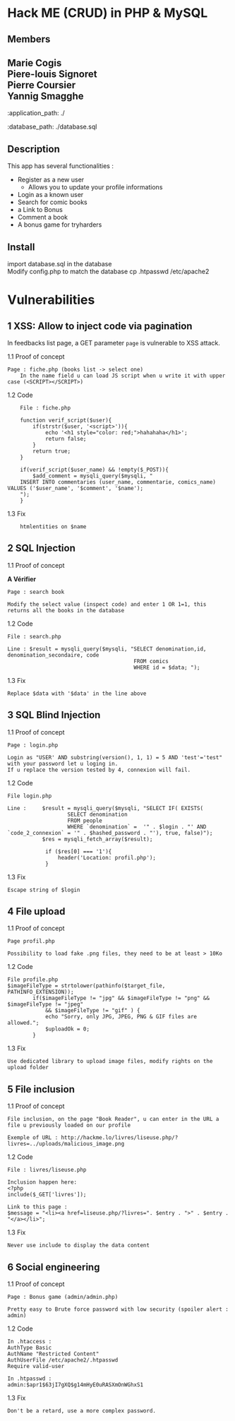 Hack ME  (CRUD) in PHP & MySQL
========

Members
-------------------------------------------- 
Marie Cogis<br>
Piere-louis Signoret<br>
Pierre Coursier<br>
Yannig Smagghe<br>
-------------------------------------------- 

:application_path: ./

:database_path: ./database.sql

Description
--------------------------------------------

This app has several functionalities : 
* Register as a new user
    * Allows you to update your profile informations
* Login as a known user
* Search for comic books
* a Link to Bonus 
* Comment a book  
* A bonus game for tryharders


Install
-------------------------------------------- 
import database.sql in the database <br>
Modify config.php to match the database
<to unlock bonus game>
cp .htpasswd  /etc/apache2 

Vulnerabilities
===============

1 XSS: Allow to inject code via pagination
--------------------------------------------

In feedbacks list page, a GET parameter `page` is vulnerable to XSS attack.

1.1 Proof of concept
~~~~~~~~~~~~~~~~~~~~~
Page : fiche.php (books list -> select one)
    In the name field u can load JS script when u write it with upper case (<SCRIPT></SCRIPT>)
~~~~~~~~~~~~~~~~~~~~~
1.2 Code
~~~~~~~~
    File : fiche.php
    
    function verif_script($user){
        if(strstr($user, '<script>')){
            echo '<h1 style="color: red;">hahahaha</h1>';
            return false;
        }
        return true;
    }
    
    if(verif_script($user_name) && !empty($_POST)){
        $add_comment = mysqli_query($mysqli, "
    INSERT INTO commentaries (user_name, commentarie, comics_name) VALUES ('$user_name', '$comment', '$name');
    ");
    }
~~~~~~~~
1.3 Fix
~~~~~~~~~~~~~~~~~~~~
    htmlentities on $name
~~~~~~~~~~~~~~~~~~~~

2 SQL Injection
---------------
1.1 Proof of concept

<b>A Vérifier</b>
~~~~~~~~~~~~~~~~~~~
Page : search book

Modify the select value (inspect code) and enter 1 OR 1=1, this returns all the books in the database
~~~~~~~~~~~~~~~~~~~

1.2 Code
~~~~~~~~
File : search.php

Line : $result = mysqli_query($mysqli, "SELECT denomination,id, denomination_secondaire, code 
                                        FROM comics 
                                        WHERE id = $data; ");
~~~~~~~~
1.3 Fix
~~~~~~~
Replace $data with '$data' in the line above
~~~~~~~
3 SQL Blind Injection
---------------------
1.1 Proof of concept
~~~~~~~~~~~~~~~~~~~
Page : login.php

Login as "USER' AND substring(version(), 1, 1) = 5 AND 'test'='test" with your password let u loging in.
If u replace the version tested by 4, connexion will fail. 
~~~~~~~~~~~~~~~~~~~
1.2 Code
~~~~~~~~
File login.php

Line :     $result = mysqli_query($mysqli, "SELECT IF( EXISTS(
                   SELECT denomination
                   FROM people
                   WHERE `denomination` =  '" . $login . "' AND `code_2_connexion` = '" . $hashed_password . "'), true, false)");
           $res = mysqli_fetch_array($result);

            if ($res[0] === '1'){
                header('Location: profil.php');
            } 
~~~~~~~~
1.3 Fix
~~~~~~~
Escape string of $login
~~~~~~~
4 File upload
-------------
1.1 Proof of concept
~~~~~~~~~~~~~~~~~~~
Page profil.php

Possibility to load fake .png files, they need to be at least > 10Ko
~~~~~~~~~~~~~~~~~~~

1.2 Code
~~~~~~~~
File profile.php
$imageFileType = strtolower(pathinfo($target_file, PATHINFO_EXTENSION));
        if($imageFileType != "jpg" && $imageFileType != "png" && $imageFileType != "jpeg"
            && $imageFileType != "gif" ) {
            echo "Sorry, only JPG, JPEG, PNG & GIF files are allowed.";
            $uploadOk = 0;
        }
~~~~~~~~

1.3 Fix
~~~~~~~
Use dedicated library to upload image files, modify rights on the upload folder
~~~~~~~
5 File inclusion
----------------
1.1 Proof of concept
~~~~~~~~~~~~~~~~~~~
File inclusion, on the page "Book Reader", u can enter in the URL a file u previously loaded on our profile

Exemple of URL : http://hackme.lo/livres/liseuse.php/?livres=../uploads/malicious_image.png
~~~~~~~~~~~~~~~~~~~

1.2 Code
~~~~~~~~
File : livres/liseuse.php

Inclusion happen here:
<?php
include($_GET['livres']);

Link to this page : 
$message = "<li><a href=liseuse.php/?livres=". $entry . ">" . $entry . "</a></li>";

~~~~~~~~

1.3 Fix
~~~~~~~
Never use include to display the data content
~~~~~~~

6 Social engineering
--------------------
1.1 Proof of concept
~~~~~~~~~~~~~~~~~~~
Page : Bonus game (admin/admin.php)

Pretty easy to Brute force password with low security (spoiler alert : admin)
~~~~~~~~~~~~~~~~~~~

1.2 Code
~~~~~~~~
In .htaccess :
AuthType Basic
AuthName "Restricted Content"
AuthUserFile /etc/apache2/.htpasswd
Require valid-user
~~~~~~~~
~~~~~~~~
In .htpasswd :
admin:$apr1$63jI7gXQ$g14mHyE0uRASXmOnWGhxS1
~~~~~~~~

1.3 Fix
~~~~~~~
Don't be a retard, use a more complex password.
~~~~~~~